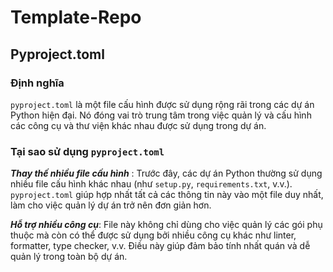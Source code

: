 # Template-Repo


## Pyproject.toml
### Định nghĩa 
`pyproject.toml` là một file cấu hình được sử dụng rộng rãi trong các dự án Python hiện đại. Nó đóng vai trò trung tâm trong việc quản lý và cấu hình các công cụ và thư viện khác nhau được sử dụng trong dự án.

### Tại sao sử dụng `pyproject.toml`
***Thay thế nhiều file cấu hình*** : Trước đây, các dự án Python thường sử dụng nhiều file cấu hình khác nhau (như `setup.py`, `requirements.txt`, v.v.). `pyproject.toml` giúp hợp nhất tất cả các thông tin này vào một file duy nhất, làm cho việc quản lý dự án trở nên đơn giản hơn.

***Hỗ trợ nhiều công cụ***: File này không chỉ dùng cho việc quản lý các gói phụ thuộc mà còn có thể được sử dụng bởi nhiều công cụ khác như linter, formatter, type checker, v.v. Điều này giúp đảm bảo tính nhất quán và dễ quản lý trong toàn bộ dự án.



